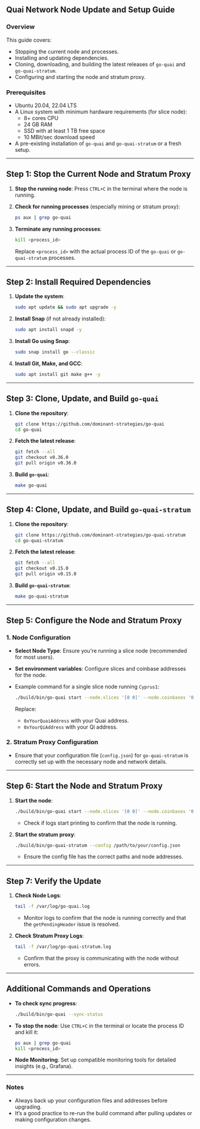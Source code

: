 

## Quai Network Node Update and Setup Guide

### Overview

This guide covers:
- Stopping the current node and processes.
- Installing and updating dependencies.
- Cloning, downloading, and building the latest releases of `go-quai` and `go-quai-stratum`.
- Configuring and starting the node and stratum proxy.

### Prerequisites

- Ubuntu 20.04, 22.04 LTS
- A Linux system with minimum hardware requirements (for slice node):
  - 8+ cores CPU
  - 24 GB RAM
  - SSD with at least 1 TB free space
  - 10 MBit/sec download speed
- A pre-existing installation of `go-quai` and `go-quai-stratum` or a fresh setup.

---

## Step 1: Stop the Current Node and Stratum Proxy

1. **Stop the running node**:
   Press `CTRL+C` in the terminal where the node is running.

2. **Check for running processes** (especially mining or stratum proxy):
   ```bash
   ps aux | grep go-quai
   ```

3. **Terminate any running processes**:
   ```bash
   kill <process_id>
   ```
   Replace `<process_id>` with the actual process ID of the `go-quai` or `go-quai-stratum` processes.

---

## Step 2: Install Required Dependencies

1. **Update the system**:
   ```bash
   sudo apt update && sudo apt upgrade -y
   ```

2. **Install Snap** (if not already installed):
   ```bash
   sudo apt install snapd -y
   ```

3. **Install Go using Snap**:
   ```bash
   sudo snap install go --classic
   ```

4. **Install Git, Make, and GCC**:
   ```bash
   sudo apt install git make g++ -y
   ```

---

## Step 3: Clone, Update, and Build `go-quai`

1. **Clone the repository**:
   ```bash
   git clone https://github.com/dominant-strategies/go-quai
   cd go-quai
   ```

2. **Fetch the latest release**:
   ```bash
   git fetch --all
   git checkout v0.36.0
   git pull origin v0.36.0
   ```

3. **Build `go-quai`**:
   ```bash
   make go-quai
   ```

---

## Step 4: Clone, Update, and Build `go-quai-stratum`

1. **Clone the repository**:
   ```bash
   git clone https://github.com/dominant-strategies/go-quai-stratum
   cd go-quai-stratum
   ```

2. **Fetch the latest release**:
   ```bash
   git fetch --all
   git checkout v0.15.0
   git pull origin v0.15.0
   ```

3. **Build `go-quai-stratum`**:
   ```bash
   make go-quai-stratum
   ```

---

## Step 5: Configure the Node and Stratum Proxy

### 1. Node Configuration

- **Select Node Type**: Ensure you're running a slice node (recommended for most users).
- **Set environment variables**: Configure slices and coinbase addresses for the node.

- Example command for a single slice node running `Cyprus1`:
  ```bash
  ./build/bin/go-quai start --node.slices '[0 0]' --node.coinbases '0xYourQuaiAddress,0xYourQiAddress'
  ```
  Replace:
  - `0xYourQuaiAddress` with your Quai address.
  - `0xYourQiAddress` with your Qi address.

### 2. Stratum Proxy Configuration

- Ensure that your configuration file (`config.json`) for `go-quai-stratum` is correctly set up with the necessary node and network details.

---

## Step 6: Start the Node and Stratum Proxy

1. **Start the node**:
   ```bash
   ./build/bin/go-quai start --node.slices '[0 0]' --node.coinbases '0xYourQuaiAddress,0xYourQiAddress'
   ```

   - Check if logs start printing to confirm that the node is running.

2. **Start the stratum proxy**:
   ```bash
   ./build/bin/go-quai-stratum --config /path/to/your/config.json
   ```

   - Ensure the config file has the correct paths and node addresses.

---

## Step 7: Verify the Update

1. **Check Node Logs**:
   ```bash
   tail -f /var/log/go-quai.log
   ```
   - Monitor logs to confirm that the node is running correctly and that the `getPendingHeader` issue is resolved.

2. **Check Stratum Proxy Logs**:
   ```bash
   tail -f /var/log/go-quai-stratum.log
   ```
   - Confirm that the proxy is communicating with the node without errors.

---

## Additional Commands and Operations

- **To check sync progress**:
   ```bash
   ./build/bin/go-quai --sync-status
   ```

- **To stop the node**: Use `CTRL+C` in the terminal or locate the process ID and kill it:
   ```bash
   ps aux | grep go-quai
   kill <process_id>
   ```

- **Node Monitoring**: Set up compatible monitoring tools for detailed insights (e.g., Grafana).

---

### Notes
- Always back up your configuration files and addresses before upgrading.
- It’s a good practice to re-run the build command after pulling updates or making configuration changes.
